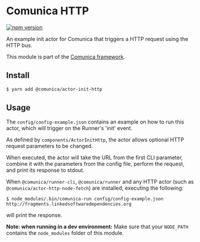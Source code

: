 # Comunica HTTP

[![npm version](https://badge.fury.io/js/%40comunica%2Factor-init-http.svg)](https://www.npmjs.com/package/@comunica/actor-init-http)

An example init actor for Comunica that triggers a HTTP request using the HTTP bus.

This module is part of the [Comunica framework](https://github.com/comunica/comunica).

## Install

```bash
$ yarn add @comunica/actor-init-http
```

## Usage

The `config/config-example.json` contains an example on how to run this actor,
which will trigger on the Runner's 'init' event.

As defined by `components/ActorInitHttp`,
the actor allows optional HTTP request parameters to be changed.

When executed, the actor will take the URL from the first CLI parameter,
combine it with the parameters from the config file,
perform the request, and print its response to stdout.

When `@comunica/runner-cli`, `@comunica/runner`
and any HTTP actor (such as `@comunica/actor-http-node-fetch`) are installed,
executing the following:

```
$ node_modules/.bin/comunica-run config/config-example.json http://fragments.linkedsoftwaredependencies.org
```

will print the response.

**Note: when running in a dev environment:**
Make sure that your `NODE_PATH` contains the `node_modules` folder of this module.
